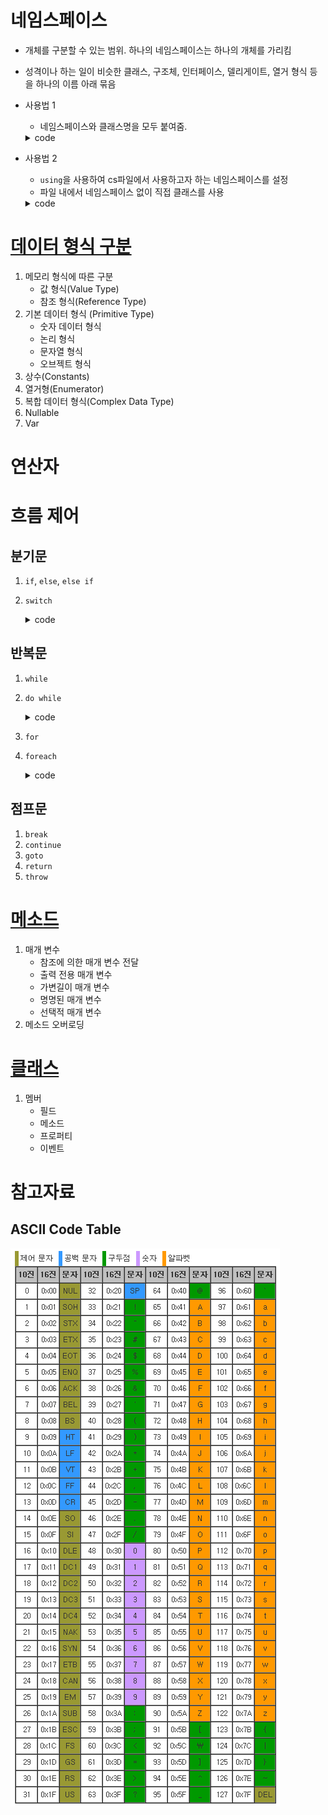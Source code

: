 ﻿# 네임스페이스
- 개체를 구분할 수 있는 범위. 하나의 네임스페이스는 하나의 개체를 가리킴
- 성격이나 하는 일이 비슷한 클래스, 구조체, 인터페이스, 델리게이트, 열거 형식 등을 하나의 이름 아래 묶음
- 사용법 1
    - 네임스페이스와 클래스명을 모두 붙여줌.
    <details>
    <summary>code</summary>
    
    ```c#
    static void Main(string[] args)
    {
        System.Console.WriteLine();
    }
    ```
    <details>
- 사용법 2
    - `using`을 사용하여 cs파일에서 사용하고자 하는 네임스페이스를 설정
    - 파일 내에서 네임스페이스 없이 직접 클래스를 사용
    <details>
    <summary>code</summary>
    
    ```c#
    using System;

    static void Main(string[] args)
    {
        Console.WriteLine();
    }
    ```

    </details>







# [데이터 형식 구분](Study/DataTypes.md)
1. 메모리 형식에 따른 구분
    - 값 형식(Value Type)
    - 참조 형식(Reference Type)
1. 기본 데이터 형식 (Primitive Type)
    - 숫자 데이터 형식
    - 논리 형식
    - 문자열 형식
    - 오브젝트 형식
2. 상수(Constants)
3. 열거형(Enumerator)
4. 복합 데이터 형식(Complex Data Type)
7. Nullable
8. Var






# 연산자






# 흐름 제어
## 분기문
1. `if`, `else`, `else if`

2. `switch`
    <details>
    <summary>code</summary>  

    ```c#
    switch (조건식)
    {
        case 상수1:
            // 실행 코드
            break;
        case 상수2:
            // 실행 코드
            break:
        default:
            // 어떤 경우와도 맞지 않는 경우
            // default 절은 생략 가능
            break;
    }
    ```
    </details>

## 반복문
1. `while`
2. `do while`
    <details>
    <summary>code</summary>

    ```c#
    do
    {
        // 반복 실행할 코드
    }
    while(조건문);
    ```
    </details>

3. `for`
4. `foreach`
    <details>
    <summary>code</summary>

    ```c#
    foreach(DataType VarName in array 또는 collection)
        // 실행할 코드
    ```
    </details>

## 점프문
1. `break`
2. `continue`
3. `goto`
4. `return`
5. `throw`




# [메소드](Study/Methods.md)
1. 매개 변수
    - 참조에 의한 매개 변수 전달
    - 출력 전용 매개 변수
    - 가변길이 매개 변수
    - 명명된 매개 변수
    - 선택적 매개 변수
2. 메소드 오버로딩

# [클래스](Study/Class.md)
1. 멤버
    - 필드
    - 메소드
    - 프로퍼티
    - 이벤트



# 참고자료
## ASCII Code Table
![ASCII](..\ASCII_Table.png)